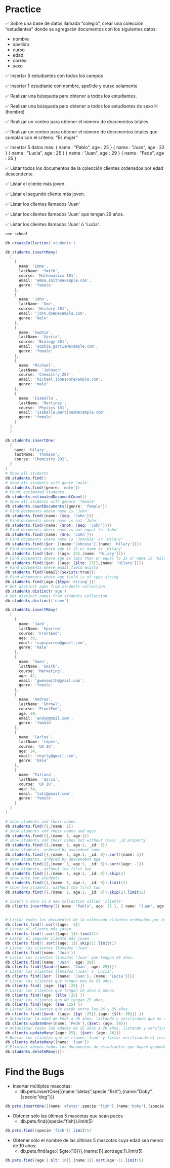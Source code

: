 # Practice

✅ Sobre una base de datos llamada “colegio”, crear una colección “estudiantes” donde se agregarán documentos con los siguientes datos:
  - nombre
  - apellido
  - curso
  - edad
  - correo
  - sexo
 
✅ Insertar 5 estudiantes con todos los campos

✅ Insertar 1 estudiante con nombre, apellido y curso solamente 

✅ Realizar una búsqueda para obtener a todos los estudiantes.

✅ Realizar una búsqueda para obtener a todos los estudiantes de sexo H (hombre)

✅ Realizar un conteo para obtener el número de documentos totales.

✅ Realizar un conteo para obtener el número de documentos totales que cumplan con el criterio: “Es mujer”

✅ Insertar 5 datos más:
  { name : "Pablo", age : 25 }
  { name : "Juan", age : 22 }
  { name : "Lucia", age : 25 }
  { name : "Juan", age : 29 }
  { name : "Fede", age : 35 }

✅ Listar todos los documentos de la colección clientes ordenados por edad descendente.

✅ Listar el cliente más joven.

✅ Listar el segundo cliente más joven.

✅ Listar los clientes llamados 'Juan'

✅ Listar los clientes llamados 'Juan' que tengan 29 años.

✅ Listar los clientes llamados 'Juan' ó 'Lucia'.


```powershell
use school

db.createCollection('students')

db.students.insertMany(
  [
    {
      name: 'Emma',
      lastName: 'Smith',
      course: 'Mathematics 101',
      email: 'emma.smith@example.com',
      genre: 'female'
    },
    {
      name: 'John',
      lastName: 'Doe',
      course: 'History 201',
      email: 'john.doe@example.com',
      genre: 'male'
    },
    {
      name: 'Sophia',
      lastName: 'Garcia',
      course: 'Biology 301',
      email: 'sophia.garcia@example.com',
      genre: 'female'
    },
    {
      name: 'Michael',
      lastName: 'Johnson',
      course: 'Chemistry 202',
      email: 'michael.johnson@example.com',
      genre: 'male'
    },
    {
      name: 'Isabella',
      lastName: 'Martinez',
      course: 'Physics 101',
      email: 'isabella.martinez@example.com',
      genre: 'female'
    }
  ]
  )

db.students.insertOne(
  {
    name: 'Hilary',
    lastName: 'Thomson',
    course: 'Chemistry 202',
  }
)
# Show all students
db.students.find()
# Show all students with genre 'male'
db.students.find({genre: 'male'})
# Count estimated students
db.students.estimatedDocumentCount()
# Show all students with gewnre 'female'
db.students.countDocuments({genre: 'female'})
# Find documents where name is 'John'
db.students.find({name: {$eq: 'John'}}) 
# Find documents where name is not 'John'
db.students.find({name: {$not: {$eq: 'John'}}}) 
# Find documents where name is not equal to 'John'
db.students.find({name: {$ne: 'John'}}) 
# Find documents where name is 'Johnnie' or 'Hilary'
db.students.find({$or: [{name:'Johnnie'},{name: 'Hilary'}]}) 
# Find documents where age is 23 or name is 'Hilary'
db.students.find({$or: [{age: 23},{name: 'Hilary'}]}) 
# Find documents where age is less than or equal to 25 or name is 'Hilary'
db.students.find({$or: [{age: {$lte: 25}},{name: 'Hilary'}]}) 
# Find documents where email field exists
db.students.find({email:{$exists:true}}) 
# Find documents where age field is of type string
db.students.find({age:{$type:'string'}}) 
# Get distinct ages from students collection
db.students.distinct('age') 
# Get distinct names from students collection
db.students.distinct('name') 

db.students.insertMany(
  [
    {
      name: 'Jack',
      lastName: 'Sparrow',
      course: 'FrontEnd',
      age: 30,
      email: 'capsparrow@gmail.com',
      genre: 'male'
    },
    {
      name: 'Gwen',
      lastName: 'Smith',
      course: 'Marketing',
      age: 42,
      email: 'gwensmith@gmail.com',
      genre: 'female'
    },
    {
      name: 'Andrea',
      lastName: 'Ghrowl',
      course: 'FrontEnd',
      age: 39,
      email: 'andy@gmail.com',
      genre: 'female'
    },
    {
      name: 'Carlos',
      lastName: 'López',
      course: 'UX IU',
      age: 24,
      email: 'charly@gmail.com',
      genre: 'male'
    },
    {
      name: 'Tatiana',
      lastName: 'Garza',
      course: 'UX IU',
      age: 34,
      email: 'tati@gmail.com',
      genre: 'female'
    }
  ]
)

# show students and their names
db.students.find({},{name: 1})
# show students and their names and ages
db.students.find({},{name: 1, age:1})
# show students and their names but without their _id property
db.students.find({},{name: 1, age:1, _id: 0})
# show students, ordered by ascendent name
db.students.find({},{name: 1, age:1, _id: 0}).sort({name: 1})
# show students, ordered by descendent age
db.students.find({},{name: 1, age:1, _id: 0}).sort({age: -1})
# show students, without the first two
db.students.find({},{name: 1, age:1, _id: 0}).skip(2)
# show only two students
db.students.find({},{name: 1, age:1, _id: 0}).limit(2)
# show two students, without the first two
db.students.find({},{name: 1, age:1, _id: 0}).skip(2).limit(2)

# Insert 5 docs in a new collection called 'clients'
db.clients.insertMany([{ name: "Pablo", age: 25 }, { name: "Juan", age: 22 }, { name: "Lucia", age: 25 }, { name: "Juan", age: 29 }, { name: "Fede", age: 35 }])


# Listar todos los documentos de la colección clientes ordenados por edad descendente.
db.clients.find().sort({age: -1})
# Listar el cliente más joven.
db.clients.find().sort({age: 1}).limit(1)
# Listar el segundo cliente más joven.
db.clients.find().sort({age: 1}).skip(1).limit(1)
# Listar los clientes llamados 'Juan' 
db.clients.find({name: 'Juan'})
# Listar los clientes llamados 'Juan' que tengan 29 años. 
db.clients.find({name: 'Juan', age: 29})
db.clients.find({$and:[{name: 'Juan', age: 29}]})
# Listar los clientes llamados 'Juan' ó 'Lucia'.
db.clients.find({$or: [{name: 'Juan'}, {name: 'Lucia'}]})
# Listar los clientes que tengan más de 25 años.
db.clients.find( {age: {$gt :25} })
# Listar los clientes que tengan 25 años ó menos.
db.clients.find({age: {$lte :25} })
# Listar los clientes que NO tengan 25 años.
db.clients.find({age: {$ne :25} })
# Listar los clientes que estén entre los 26 y 35 años.
db.clients.find({$and: [{age: {$gt :25}},{age: {$lt: 36}}] })
# Actualizar la edad de Fede a 36 años, listando y verificando que no aparezca en el último listado.
db.clients.updateOne({name: 'Fede'},{$set: {age: 36}})
# Actualizar todas las edades de 25 años a 26 años, listando y verificando que aparezcan en el último listado.
db.clients.updateMany({age: 25}, {$set: {age: 26}})
# Borrar los clientes que se llamen 'Juan' y listar verificando el resultado.
db.clients.deleteMany({name: 'Juan'})
# Eliminar además todos los documentos de estudiantes que hayan quedado con algún valor.
db.students.deleteMany({})

```

# Find the Bugs

- Insertar múltiples mascotas:
  - db.pets.insertOne([{name:”aletas”,specie:”fish”},{name:”Doby”,{specie:”dog”}])
```powershell
db.pets.insertOne([{name:'aletas',specie:'fish'},{name:'Doby'},{specie:'dog'}])
```
- Obtener sólo las últimas 5 mascotas que sean peces 
  - db.pets.find({specie:”fish}).limit(5)
```powershell
db.pets.find({specie:'fish'}).limit(5)
```
- Obtener sólo el nombre de las últimas 5 mascotas cuya edad sea menor de 10 años: 
  - db.pets.find(age:{ $gte:{10}}},{name:1}).sort(age:1).limit(5)
```powershell
db.pets.find({age:{ $lt: 10}},{name:1}).sort(age:-1).limit(5)
```